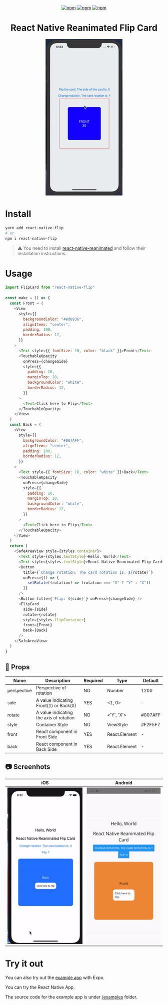 <div align="center">
  
[![npm](https://badgen.net/npm/v/react-native-flip)](https://www.npmjs.com/package/react-native-flip) [![npm](https://badgen.net/npm/dt/react-native-flip)](https://www.npmjs.com/package/react-native-flip) [![npm](https://badgen.net/npm/license/react-native-flip)](https://www.npmjs.com/package/react-native-flip)
  
<h1>React Native Reanimated Flip Card</h1>

<img width="auto" height="500" src="./gif/flip.gif">

</div>

# Install

```sh
yarn add react-native-flip
# or
npm i react-native-flip
```

> :warning: You need to install [react-native-reanimated](https://docs.swmansion.com/react-native-reanimated/docs/next/installation/) and follow their installation instructions.

# Usage

```js
import FlipCard from "react-native-flip"

const make = () => {
  const Front = (
    <View
      style={{
        backgroundColor: "#ed8936",
        alignItems: "center",
        padding: 100,
        borderRadius: 12,
      }}
    >
      <Text style={{ fontSize: 18, color: "black" }}>Front</Text>
      <TouchableOpacity
        onPress={changeSide}
        style={{
          padding: 10,
          marginTop: 20,
          backgroundColor: "white",
          borderRadius: 12,
        }}
      >
        <Text>Click here to Flip</Text>
      </TouchableOpacity>
    </View>
  )
  const Back = (
    <View
      style={{
        backgroundColor: "#007AFF",
        alignItems: "center",
        padding: 100,
        borderRadius: 12,
      }}
    >
      <Text style={{ fontSize: 18, color: "white" }}>Back</Text>
      <TouchableOpacity
        onPress={changeSide}
        style={{
          padding: 10,
          marginTop: 20,
          backgroundColor: "white",
          borderRadius: 12,
        }}
      >
        <Text>Click here to Flip</Text>
      </TouchableOpacity>
    </View>
  )
  return (
    <SafeAreaView style={styles.container}>
      <Text style={styles.textStyle}>Hello, World</Text>
      <Text style={styles.textStyle}>React Native Reanimated Flip Card</Text>
      <Button
        title={`Change rotation. The card rotation is: ${rotate}`}
        onPress={() => {
          setRotate((rotation) => (rotation === "X" ? "Y" : "X"))
        }}
      />
      <Button title={`Flip: ${side}`} onPress={changeSide} />
      <FlipCard
        side={side}
        rotate={rotate}
        style={styles.flipContainer}
        front={Front}
        back={Back}
      />
    </SafeAreaView>
  )
}
```

## :wrench: Props

| Name        | Description                             | Required | Type          | Default |
| ----------- | --------------------------------------- | -------- | ------------- | ------- |
| perspective | Perspective of rotation                 | NO       | Number        | 1200    |
| side        | A value indicating Front(1) or Back(0)  | YES      | <1, 0>        | -       |
| rotate      | A value indicating the axis of rotation | NO       | <'Y', 'X'>    | #007AFF |
| style       | Container Style                         | NO       | ViewStyle     | #F2F5F7 |
| front       | React component in Front Side           | YES      | React.Element | -       |
| back        | React component in Back Side            | YES      | React.Element | -       |


## :camera: Screenhots

| iOS | Android |
|-----|---------|
|<img width="auto" height="500" src="./gif/ios.gif">|<img width="auto" height="500" src="./gif/android.gif">|

# Try it out

You can also try out the [example app](https://snack.expo.io/@pzatorski/react-native-flip-example) with Expo.

You can try the React Native App.

The source code for the example app is under [/examples](https://github.com/czystyl/react-native-reanimated-flip/tree/develop/examples) folder.
